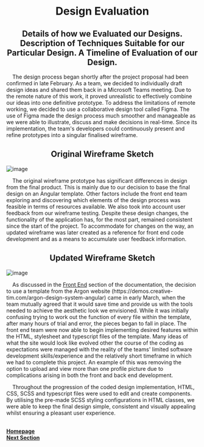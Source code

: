 <h1 align="center">Design Evaluation</h1>

<h2 align="center">Details of how we Evaluated our Designs. Description of Techniques Suitable for our Particular Design. A Timeline of Evaluation of our Design.</h2>

<p>&nbsp;&nbsp;&nbsp;&nbsp;The design process began shortly after the project proposal had been confirmed in late February. As a team, we decided to individually draft design ideas and shared them back in a Microsoft Teams meeting. Due to the remote nature of this work, it proved unrealistic to effectively combine our ideas into one definitive prototype. To address the limitations of remote working, we decided to use a collaborative design tool called Figma. The use of Figma made the design process much smoother and manageable as we were able to illustrate, discuss and make decisions in real-time. Since its implementation, the team's developers could continuously present and refine prototypes into a singular finalised wireframe.</p>

<h2 align="center">Original Wireframe Sketch</h2>

  ![image](https://user-images.githubusercontent.com/74371711/117008417-9bb74e00-ace2-11eb-91e3-0fdea60f757d.png)

<p>&nbsp;&nbsp;&nbsp;&nbsp;The original wireframe prototype has significant differences in design from the final product. This is mainly due to our decision to base the final design on an Angular template. Other factors include the front end team exploring and discovering which elements of the design process was feasible in terms of resources available. We also took into account user feedback from our wireframe testing. Despite these design changes, the functionality of the application has, for the most part, remained consistent since the start of the project. To accommodate for changes on the way, an updated wireframe was later created as a reference for front end code development and as a means to accumulate user feedback information.</p>

<h2 align="center">Updated Wireframe Sketch</h2>

![image](https://user-images.githubusercontent.com/74371711/117008729-ee910580-ace2-11eb-8355-0b66f0026af6.png)

<p>&nbsp;&nbsp;&nbsp;&nbsp;As discussed in the <a href="https://github.com/JaiRanchod/Desk-10-Software-Engineering-Group-Project/blob/release/Documentation/Front%20End.md">Front End</a> section of the documentation, the decision to use a template from the Argon website (https://demos.creative-tim.com/argon-design-system-angular) came in early March, when the team mutually agreed that it would save time and provide us with the tools needed to achieve the aesthetic look we envisioned. While it was initially confusing trying to work out the function of every file within the template, after many hours of trial and error, the pieces began to fall in place. The front end team were now able to begin implementing desired features within the HTML, stylesheet and typescript files of the template. Many ideas of what the site would look like evolved other the course of the coding as expectations were managed with the reality of the teams' limited software development skills/experience and the relatively short timeframe in which we had to complete this project. An example of this was removing the option to upload and view more than one profile picture due to complications arising in both the front and back end development.</p>

<p>&nbsp;&nbsp;&nbsp;&nbsp;Throughout the progression of the coded design implementation, HTML, CSS, SCSS and typescript files were used to edit and create components. By utilising the pre-made SCSS styling configurations in HTML classes, we were able to keep the final design simple, consistent and visually appealing whilst ensuring a pleasant user experience.</p>

<br>
<a href="https://github.com/JaiRanchod/Desk-10-Software-Engineering-Group-Project/tree/release">
<b>Homepage</b></a>
<br>
<a href="https://github.com/JaiRanchod/Desk-10-Software-Engineering-Group-Project/blob/main/Documentation%20Notes/Background%20Literature.md">
<b>Next Section</b></a>
